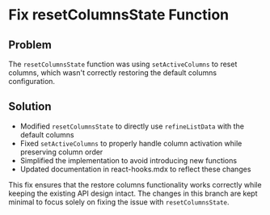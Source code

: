 # Fix resetColumnsState Function

## Problem

The `resetColumnsState` function was using `setActiveColumns` to reset columns, which wasn't correctly restoring the default columns configuration.

## Solution

- Modified `resetColumnsState` to directly use `refineListData` with the default columns
- Fixed `setActiveColumns` to properly handle column activation while preserving column order
- Simplified the implementation to avoid introducing new functions
- Updated documentation in react-hooks.mdx to reflect these changes

This fix ensures that the restore columns functionality works correctly while keeping the existing API design intact. The changes in this branch are kept minimal to focus solely on fixing the issue with `resetColumnsState`.
